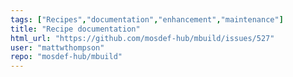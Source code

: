 ```yaml
---
tags: ["Recipes","documentation","enhancement","maintenance"]
title: "Recipe documentation"
html_url: "https://github.com/mosdef-hub/mbuild/issues/527"
user: "mattwthompson"
repo: "mosdef-hub/mbuild"
---
```


